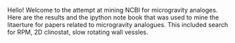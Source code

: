 Hello! 
Welcome to the attempt at mining NCBI for microgravity analoges. 
Here are the results and the ipython note book that was used to mine the litaerture for papers related to microgravity analogues. 
This included search for RPM, 2D clinostat, slow rotating wall vessles. 



